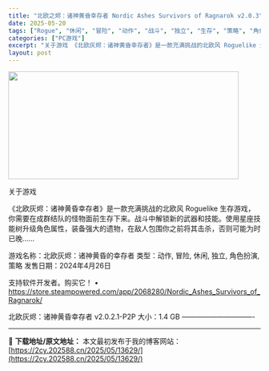 ```yaml
---
title: "北欧之烬：诸神黄昏幸存者 Nordic Ashes Survivors of Ragnarok v2.0.3"
date: 2025-05-20
tags: ["Rogue", "休闲", "冒险", "动作", "战斗", "独立", "生存", "策略", "角色", "角色扮演"]
categories: ["PC游戏"]
excerpt: "关于游戏 《北欧灰烬：诸神黄昏幸存者》是一款充满挑战的北欧风 Roguelike 生存游戏，你需要在成群结队的怪物面前生存下来。战斗中解锁新的武器和技能。使用星座技能树升级角色属性，装备强大的遗物，在敌人包围你之前将其击杀，否则可能为时已晚…… 游戏名称：北欧灰烬：诸神黄昏的幸存者 类型：动作, 冒&hellip;"
layout: post
---
```


<img src="https://2cy.202588.cn/wp-content/uploads/2025/05/2025052002573199.webp" alt="" width="460" height="215" class="aligncenter size-full wp-image-13625" />

关于游戏

《北欧灰烬：诸神黄昏幸存者》是一款充满挑战的北欧风 Roguelike 生存游戏，你需要在成群结队的怪物面前生存下来。战斗中解锁新的武器和技能。使用星座技能树升级角色属性，装备强大的遗物，在敌人包围你之前将其击杀，否则可能为时已晚……

游戏名称：北欧灰烬：诸神黄昏的幸存者
类型：动作, 冒险, 休闲, 独立, 角色扮演, 策略
发售日期：2024年4月26日

支持软件开发者。购买它！
• https://store.steampowered.com/app/2068280/Nordic_Ashes_Survivors_of_Ragnarok/

北欧灰烬：诸神黄昏幸存者 v2.0.2.1-P2P
大小：1.4 GB
——————————- 

---
📖 **下载地址/原文地址：** 本文最初发布于我的博客网站：[https://2cy.202588.cn/2025/05/13629/](https://2cy.202588.cn/2025/05/13629/)
